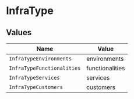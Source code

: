 # InfraType


## Values

| Name                       | Value                      |
| -------------------------- | -------------------------- |
| `InfraTypeEnvironments`    | environments               |
| `InfraTypeFunctionalities` | functionalities            |
| `InfraTypeServices`        | services                   |
| `InfraTypeCustomers`       | customers                  |